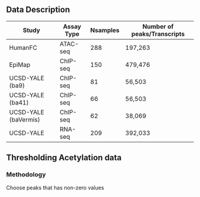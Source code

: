 ## Data Description

| Study | Assay Type | Nsamples | Number of peaks/Transcripts |
| --- | --- | --- | --- |
| HumanFC | ATAC-seq | 288 | 197,263 |
| EpiMap | ChIP-seq | 150 | 479,476 |
| UCSD-YALE (ba9) | ChIP-seq | 81 | 56,503 |
| UCSD-YALE (ba41) | ChIP-seq | 66 | 56,503 |
| UCSD-YALE (baVermis) | ChIP-seq | 62 | 38,069 |
| UCSD-YALE | RNA-seq | 209 | 392,033 |

## Thresholding Acetylation data
### Methodology
Choose peaks that has non-zero values 
